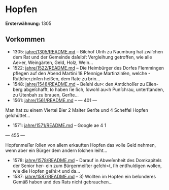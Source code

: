 # Hopfen

**Ersterwähnung:** 1305

## Vorkommen
- 1305: [jahre/1305/README.md](../jahre/1305/README.md) – Biſchof Ulrih zu Naumburg hat zwiſchen dem Rat
und der Gemeinde daſelbſt Vergleihung getroffen, wie
alle Ae>er, Weingärten, Geld, Holz, Wein...
- 1522: [jahre/1522/README.md](../jahre/1522/README.md) – Die Heimbürger des Dorfes Flemmingen pflegen auf
den Abend Martini 18 Pfennige Martinzinſen, welche
-Rutſcherzinſen heißen, dem Rate zu brin...
- 1548: [jahre/1548/README.md](../jahre/1548/README.md) – Beſehl dur< den Amtſchoſſer zu Eiſen-
berg abgeſchafft, ſo haben ſie ſich, ſowohl au<h Punſchrau,
unterſtanden, zu Utenbah zu brauen, Gerſte...
- 1561: [jahre/1561/README.md](../jahre/1561/README.md) – — 401 —

Man hat zu einem Viertel Bier 2 Malter Gerſte und
4 Scheffel Hopfen geſchüttet...
- 1571: [jahre/1571/README.md](../jahre/1571/README.md) – Google ae 4 1


— 455 —

Hopfenmeſſer ſollen von allem erkauften Hopfen das
volle Geld nehmen, wenn aber ein Bürger dem andern
ſolchen leiht...
- 1578: [jahre/1578/README.md](../jahre/1578/README.md) – Darauf in Abweſenheit des Domkapitels der Senior her-
ein zum Bürgermeiſter geſchi>t, ſih entſhuldigen wollen,
wie die Hopfen geſhi>t und da...
- 1587: [jahre/1587/README.md](../jahre/1587/README.md) – 3) Wollten im Hopfen ein beſonderes Gemäß haben
und des Rats nicht gebrauchen...
